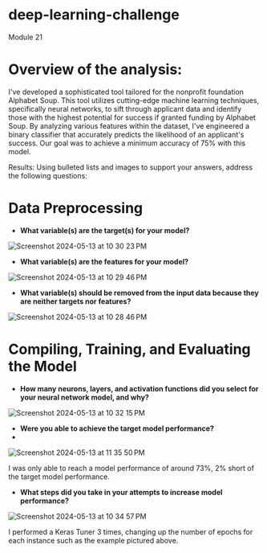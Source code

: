 # deep-learning-challenge
Module 21

# Overview of the analysis:
I've developed a sophisticated tool tailored for the nonprofit foundation Alphabet Soup. This tool utilizes cutting-edge machine learning techniques, specifically neural networks, to sift through applicant data and identify those with the highest potential for success if granted funding by Alphabet Soup. By analyzing various features within the dataset, I've engineered a binary classifier that accurately predicts the likelihood of an applicant's success. Our goal was to achieve a minimum accuracy of 75% with this model.

Results: Using bulleted lists and images to support your answers, address the following questions:

# Data Preprocessing

- **What variable(s) are the target(s) for your model?**

![Screenshot 2024-05-13 at 10 30 23 PM](https://github.com/thaake408/deep-learning-challenge/assets/150471324/79cf0fbf-ca1a-40db-8822-af871b02719b)


- **What variable(s) are the features for your model?**

![Screenshot 2024-05-13 at 10 29 46 PM](https://github.com/thaake408/deep-learning-challenge/assets/150471324/110809fd-5032-42fb-b8e2-af6172c04329)


- **What variable(s) should be removed from the input data because they are neither targets nor features?**

![Screenshot 2024-05-13 at 10 28 46 PM](https://github.com/thaake408/deep-learning-challenge/assets/150471324/ea1cd0fb-cdb1-44fe-bd0d-ef817df8b020)


# Compiling, Training, and Evaluating the Model

- **How many neurons, layers, and activation functions did you select for your neural network model, and why?**

![Screenshot 2024-05-13 at 10 32 15 PM](https://github.com/thaake408/deep-learning-challenge/assets/150471324/6b2258ef-3b89-48c8-97e9-5b91b01726b9)


- **Were you able to achieve the target model performance?**
- 
![Screenshot 2024-05-13 at 11 35 50 PM](https://github.com/thaake408/deep-learning-challenge/assets/150471324/6747bbf1-a8a0-4099-8c1c-45ccbda6a3fd)

I was only able to reach a model performance of around 73%, 2% short of the target model performance.

- **What steps did you take in your attempts to increase model performance?**

![Screenshot 2024-05-13 at 10 34 57 PM](https://github.com/thaake408/deep-learning-challenge/assets/150471324/c5e02678-47c8-4de8-8289-b94b2365c7bb)

I performed a Keras Tuner 3 times, changing up the number of epochs for each instance such as the example pictured above. 
